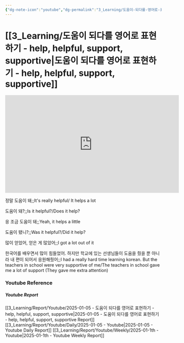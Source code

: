 ```yaml
---
{"dg-note-icon":"youtube","dg-permalink":"3_Learning/도움이-되다를-영어로-표현하기---help,-helpful,-support,-supportive","created-date":"2025-01-05 8:06:26 am","date":"2025-01-05","type":"youtube","tags":["youtube","english","flashcards"],"aliases":null,"youtuber":"빨모쌤","channelName":"라이브 아카데미","link":"https://www.youtube.com/watch?v=zfmqA9o7Fu8","img":"https://img.youtube.com/vi/zfmqA9o7Fu8/0.jpg","dg-publish":true,"permalink":"/3_Learning/도움이-되다를-영어로-표현하기---help,-helpful,-support,-supportive/","dgPassFrontmatter":true,"noteIcon":"youtube"}
---
```


# [[3_Learning/도움이 되다를 영어로 표현하기 - help, helpful, support, supportive\|도움이 되다를 영어로 표현하기 - help, helpful, support, supportive]]


<div class="container-root"><span></span></div><div><div class="container-root"><iframe width="560" height="315" src="https://www.youtube.com/embed/zfmqA9o7Fu8" title="YouTube video player" frameborder="0" allow="accelerometer; autoplay; clipboard-write; encrypted-media; gyroscope; picture-in-picture; web-share" allowfullscreen=""></iframe></div></div>

정말 도움이 돼;;It's really helpful/ It helps a lot
<!--SR:!2025-01-23,14,290-->
도움이 돼?;;Is it helpful?/Does it help?
<!--SR:!2025-01-09,4,270-->
응 조금 도움이 돼;;Yeah, it helps a little
<!--SR:!2025-01-23,14,290-->
도움이 됐니?;;Was it helpful?/Did it help?
<!--SR:!2025-01-28,14,290-->
많이 얻었어, 얻은 게 많았어;;I got a lot out of it
<!--SR:!2025-01-25,16,290-->
한국어를 배우면서 많이 힘들었어. 하지만 학교에 있는 선생님들이 도움을 줬을 뿐 아니라 내 편이 되어서 응원해줬어;;I had a really hard time learning korean. But the teachers in school were very supportive of me/The teachers in school gave me a lot of support (They gave me extra attention)
<!--SR:!2025-01-19,10,270-->













### Youtube Reference
##### Youtube Report
[[3_Learning/Report/Youtube/2025-01-05 - 도움이 되다를 영어로 표현하기 - help, helpful, support, supportive\|2025-01-05 - 도움이 되다를 영어로 표현하기 - help, helpful, support, supportive Report]]
[[3_Learning/Report/Youtube/Daily/2025-01-05 - Youtube\|2025-01-05 - Youtube Daily Report]]
[[3_Learning/Report/Youtube/Weekly/2025-01-1th - Youtube\|2025-01-1th - Youtube Weekly Report]]




